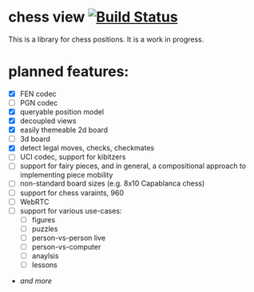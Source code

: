 # chess view [![Build Status](https://travis-ci.org/humanchimp/chessview.svg?branch=master)](https://travis-ci.org/humanchimp/chessview)

This is a library for chess positions. It is a work in progress.

# planned features:
- [x] FEN codec
- [ ] PGN codec
- [x] queryable position model
- [x] decoupled views
- [x] easily themeable 2d board
- [ ] 3d board
- [x] detect legal moves, checks, checkmates
- [ ] UCI codec, support for kibitzers
- [ ] support for fairy pieces, and in general, a compositional approach to implementing piece mobility
- [ ] non-standard board sizes (e.g. 8x10 Capablanca chess)
- [ ] support for chess varaints, 960
- [ ] WebRTC
- [ ] support for various use-cases:
  - [ ] figures
  - [ ] puzzles
  - [ ] person-vs-person live
  - [ ] person-vs-computer
  - [ ] anaylsis
  - [ ] lessons
- _and more_
